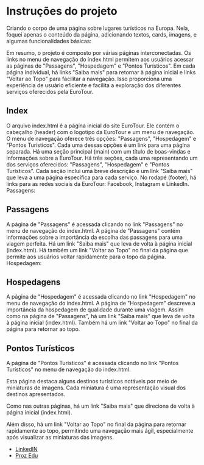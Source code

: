 # Instruções do projeto

Criando o corpo de uma página sobre lugares turísticos na Europa. Nela, foquei apenas o conteúdo da página, adicionando textos, cards, imagens, e algumas funcionalidades básicas:

Em resumo, o projeto é composto por várias páginas interconectadas. Os links no menu de navegação do index.html permitem aos usuários acessar as páginas de "Passagens", "Hospedagem" e "Pontos Turísticos". Em cada página individual, há links "Saiba mais" para retornar à página inicial e links "Voltar ao Topo" para facilitar a navegação. Isso proporciona uma experiência de usuário eficiente e facilita a exploração dos diferentes serviços oferecidos pela EuroTour.

## Index

O arquivo index.html é a página inicial do site EuroTour. Ele contém o cabeçalho (header) com o logotipo da EuroTour e um menu de navegação.
O menu de navegação oferece três opções: "Passagens", "Hospedagem" e "Pontos Turísticos". Cada uma dessas opções é um link para uma página separada.
Há uma seção principal (main) com um título de boas-vindas e informações sobre a EuroTour.
Há três seções, cada uma representando um dos serviços oferecidos: "Passagens", "Hospedagem" e "Pontos Turísticos".
Cada seção inclui uma breve descrição e um link "Saiba mais" que leva a uma página específica para cada serviço.
No rodapé (footer), há links para as redes sociais da EuroTour: Facebook, Instagram e LinkedIn.
Passagens:

## Passagens

A página de "Passagens" é acessada clicando no link "Passagens" no menu de navegação do index.html.
A página de "Passagens" contém informações sobre a importância da escolha das passagens para uma viagem perfeita.
Há um link "Saiba mais" que leva de volta à página inicial (index.html).
Há também um link "Voltar ao Topo" no final da página que permite aos usuários voltar rapidamente para o topo da página.
Hospedagem:

## Hospedagens

A página de "Hospedagem" é acessada clicando no link "Hospedagem" no menu de navegação do index.html.
A página de "Hospedagem" descreve a importância da hospedagem de qualidade durante uma viagem.
Assim como na página de "Passagens", há um link "Saiba mais" que leva de volta à página inicial (index.html).
Também há um link "Voltar ao Topo" no final da página para retornar ao topo.

## Pontos Turísticos

A página de "Pontos Turísticos" é acessada clicando no link "Pontos Turísticos" no menu de navegação do index.html.

Esta página destaca alguns destinos turísticos notáveis por meio de miniaturas de imagens. Cada miniatura é uma representação visual dos destinos apresentados.

Como nas outras páginas, há um link "Saiba mais" que direciona de volta à página inicial (index.html).

Além disso, há um link "Voltar ao Topo" no final da página para retornar rapidamente ao topo, permitindo uma navegação mais ágil, especialmente após visualizar as miniaturas das imagens.

* [LinkedIN](https://www.linkedin.com/in/mads1974/)
* [Proz Edu](https://prozeducacao.com.br/)
